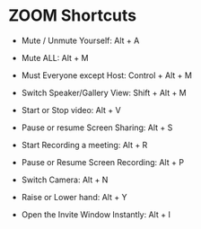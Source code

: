# ZOOM Shortcuts

* Mute / Unmute Yourself: Alt + A
* Mute ALL: Alt + M
* Must Everyone except Host: Control + Alt + M


* Switch Speaker/Gallery View: Shift + Alt + M


* Start or Stop video: Alt + V

* Pause or resume Screen Sharing: Alt + S

* Start Recording a meeting: Alt + R
* Pause or Resume Screen Recording: Alt + P
* Switch Camera: Alt + N
* Raise or Lower hand: Alt + Y
* Open the Invite Window Instantly: Alt + I
